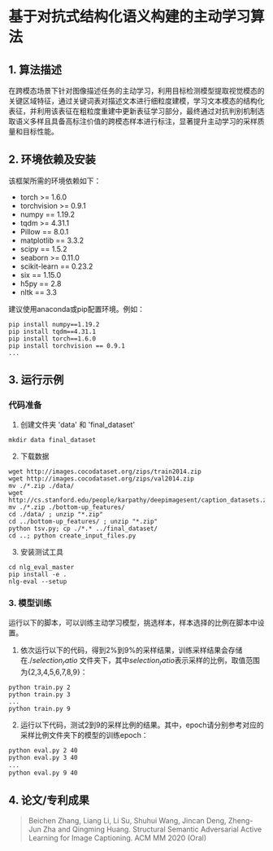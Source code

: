 # 基于对抗式结构化语义构建的主动学习算法

## 1. 算法描述
在跨模态场景下针对图像描述任务的主动学习，利用目标检测模型提取视觉模态的关键区域特征，通过关键词表对描述文本进行细粒度建模，学习文本模态的结构化表征，并利用该表征在粗粒度重建中更新表征学习部分，最终通过对抗判别机制选取语义多样且具备高标注价值的跨模态样本进行标注，显著提升主动学习的采样质量和目标性能。

## 2. 环境依赖及安装
该框架所需的环境依赖如下：

- torch >= 1.6.0
- torchvision >= 0.9.1
- numpy == 1.19.2
- tqdm >= 4.31.1
- Pillow == 8.0.1
- matplotlib == 3.3.2
- scipy == 1.5.2
- seaborn >= 0.11.0
- scikit-learn == 0.23.2
- six == 1.15.0
- h5py == 2.8
- nltk == 3.3

建议使用anaconda或pip配置环境。例如：
```
pip install numpy==1.19.2
pip install tqdm==4.31.1
pip install torch==1.6.0
pip install torchvision == 0.9.1
...
```

## 3. 运行示例

### 代码准备

1. 创建文件夹 'data' 和 'final_dataset'
```
mkdir data final_dataset
```

2. 下载数据
```
wget http://images.cocodataset.org/zips/train2014.zip
wget http://images.cocodataset.org/zips/val2014.zip
mv ./*.zip ./data/
wget http://cs.stanford.edu/people/karpathy/deepimagesent/caption_datasets.zip
mv ./*.zip ./bottom-up_features/
cd ./data/ ; unzip "*.zip"
cd ../bottom-up_features/ ; unzip "*.zip"
python tsv.py; cp ./*.* ../final_dataset/
cd ..; python create_input_files.py
```

3. 安装测试工具
```
cd nlg_eval_master
pip install -e .
nlg-eval --setup
```


### 3. 模型训练
运行以下的脚本，可以训练主动学习模型，挑选样本，样本选择的比例在脚本中设置。

1. 依次运行以下的代码，得到2%到9%的采样结果，训练采样结果会存储在./$selection_ratio$ 文件夹下，其中$selection_ratio$表示采样的比例，取值范围为{2,3,4,5,6,7,8,9}：
```
python train.py 2
python train.py 3
...
python train.py 9 
```

2. 运行以下代码，测试2到9的采样比例的结果。其中，epoch请分别参考对应的采样比例文件夹下的模型的训练epoch：
```bash
python eval.py 2 40
python eval.py 3 40
...
python eval.py 9 40
```



## 4. 论文/专利成果
> Beichen Zhang, Liang Li, Li Su, Shuhui Wang, Jincan Deng, Zheng-Jun Zha and Qingming Huang. Structural Semantic Adversarial Active Learning for Image Captioning. ACM MM 2020 (Oral)



